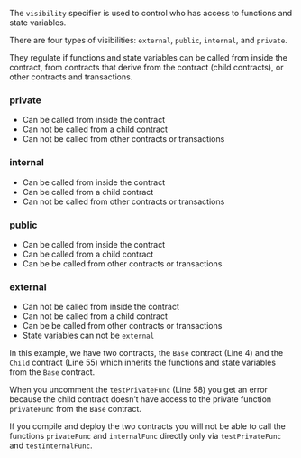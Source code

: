 The `visibility` specifier is used to control who has access to functions and state variables.

There are four types of visibilities: `external`, `public`, `internal`, and `private`. 

They regulate if functions and state variables can be called from inside the contract, from contracts that derive from the contract (child contracts), or other contracts and transactions.

### private
- Can be called from inside the contract
- Can not be called from a child contract
- Can not be called from other contracts or transactions

### internal
- Can be called from inside the contract
- Can be called from a child contract
- Can not be called from other contracts or transactions

### public
- Can be called from inside the contract
- Can be called from a child contract
- Can be be called from other contracts or transactions

### external
- Can not be called from inside the contract
- Can not be called from a child contract
- Can be be called from other contracts or transactions
- State variables can not be `external`

In this example, we have two contracts, the `Base` contract (Line 4) and the `Child` contract (Line 55) which inherits the functions and state variables from the `Base` contract.

When you uncomment the `testPrivateFunc` (Line 58) you get an error because the child contract doesn’t have access to the private function `privateFunc` from the `Base` contract.

If you compile and deploy the two contracts you will not be able to call the functions `privateFunc` and `internalFunc` directly only via `testPrivateFunc` and `testInternalFunc`.